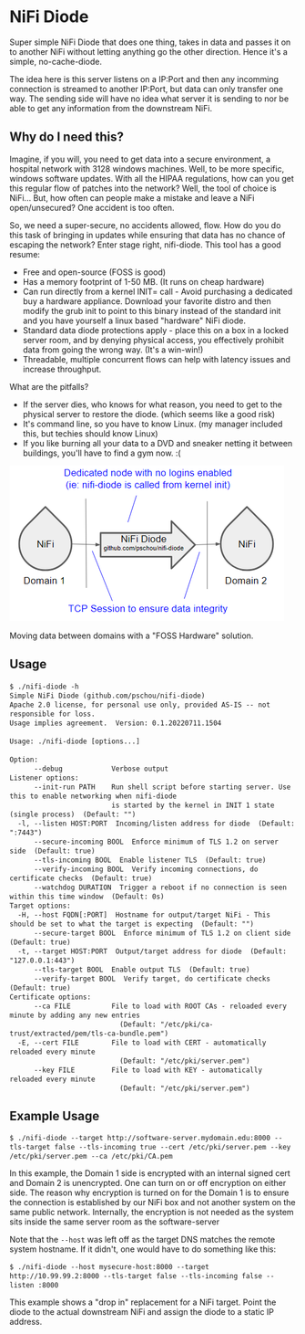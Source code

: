 # NiFi Diode
Super simple NiFi Diode that does one thing, takes in data and passes it on to
another NiFi without letting anything go the other direction.  Hence it's a
simple, no-cache-diode.

The idea here is this server listens on a IP:Port and then any incomming
connection is streamed to another IP:Port, but data can only transfer one way.
The sending side will have no idea what server it is sending to nor be able to
get any information from the downstream NiFi.


## Why do I need this?

Imagine, if you will, you need to get data into a secure environment, a
hospital network with 3128 windows machines.  Well, to be more specific,
windows software updates.  With all the HIPAA regulations, how can you get this
regular flow of patches into the network?  Well, the tool of choice is NiFi...
But, how often can people make a mistake and leave a NiFi open/unsecured?  One
accident is too often.

So, we need a super-secure, no accidents allowed, flow.  How do you do this
task of bringing in updates while ensuring that data has no chance of escaping
the network?  Enter stage right, nifi-diode.  This tool has a good resume:

- Free and open-source (FOSS is good)
- Has a memory footprint of 1-50 MB. (It runs on cheap hardware) 
- Can run directly from a kernel INIT= call - Avoid purchasing a dedicated buy
  a hardware appliance.  Download your favorite distro and then modify the grub
  init to point to this binary instead of the standard init and you have yourself
  a linux based "hardware" NiFi diode.
- Standard data diode protections apply - place this on a box in a locked server
  room, and by denying physical access, you effectively prohibit data from going
  the wrong way. (It's a win-win!)
- Threadable, multiple concurrent flows can help with latency issues and increase
  throughput.

What are the pitfalls?

- If the server dies, who knows for what reason, you need to get to the physical server to restore the diode. (which seems like a good risk)
- It's command line, so you have to know Linux. (my manager included this, but techies should know Linux)
- If you like burning all your data to a DVD and sneaker netting it between buildings, you'll have to find a gym now.  :(

![NiFi-Diode diagram showing a NiFi box on the left, and arrow representing a TCP flow pointing to a NiFi Diode in the middle, and another arrow to the right going to a NiFi box on the right, again representing a TCP flow](NiFi-Diode.png)

Moving data between domains with a "FOSS Hardware" solution.

## Usage
```
$ ./nifi-diode -h
Simple NiFi Diode (github.com/pschou/nifi-diode)
Apache 2.0 license, for personal use only, provided AS-IS -- not responsible for loss.
Usage implies agreement.  Version: 0.1.20220711.1504

Usage: ./nifi-diode [options...]

Option:
      --debug            Verbose output
Listener options:
      --init-run PATH    Run shell script before starting server. Use this to enable networking when nifi-diode
                         is started by the kernel in INIT 1 state (single process)  (Default: "")
  -l, --listen HOST:PORT  Incoming/listen address for diode  (Default: ":7443")
      --secure-incoming BOOL  Enforce minimum of TLS 1.2 on server side  (Default: true)
      --tls-incoming BOOL  Enable listener TLS  (Default: true)
      --verify-incoming BOOL  Verify incoming connections, do certificate checks  (Default: true)
      --watchdog DURATION  Trigger a reboot if no connection is seen within this time window  (Default: 0s)
Target options:
  -H, --host FQDN[:PORT]  Hostname for output/target NiFi - This should be set to what the target is expecting  (Default: "")
      --secure-target BOOL  Enforce minimum of TLS 1.2 on client side  (Default: true)
  -t, --target HOST:PORT  Output/target address for diode  (Default: "127.0.0.1:443")
      --tls-target BOOL  Enable output TLS  (Default: true)
      --verify-target BOOL  Verify target, do certificate checks  (Default: true)
Certificate options:
      --ca FILE          File to load with ROOT CAs - reloaded every minute by adding any new entries
                           (Default: "/etc/pki/ca-trust/extracted/pem/tls-ca-bundle.pem")
  -E, --cert FILE        File to load with CERT - automatically reloaded every minute
                           (Default: "/etc/pki/server.pem")
      --key FILE         File to load with KEY - automatically reloaded every minute
                           (Default: "/etc/pki/server.pem")
```

## Example Usage 

```
$ ./nifi-diode --target http://software-server.mydomain.edu:8000 --tls-target false --tls-incoming true --cert /etc/pki/server.pem --key /etc/pki/server.pem --ca /etc/pki/CA.pem
```

In this example, the Domain 1 side is encrypted with an internal signed cert
and Domain 2 is unencrypted.  One can turn on or off encryption on either side.
The reason why encryption is turned on for the Domain 1 is to ensure the
connection is established by our NiFi box and not another system on the same
public network.  Internally, the encryption is not needed as the system sits
inside the same server room as the software-server

Note that the `--host` was left off as the target DNS matches the remote system
hostname.  If it didn't, one would have to do something like this:
```
$ ./nifi-diode --host mysecure-host:8000 --target http://10.99.99.2:8000 --tls-target false --tls-incoming false --listen :8000
```

This example shows a "drop in" replacement for a NiFi target.  Point the diode
to the actual downstream NiFi and assign the diode to a static IP address.
